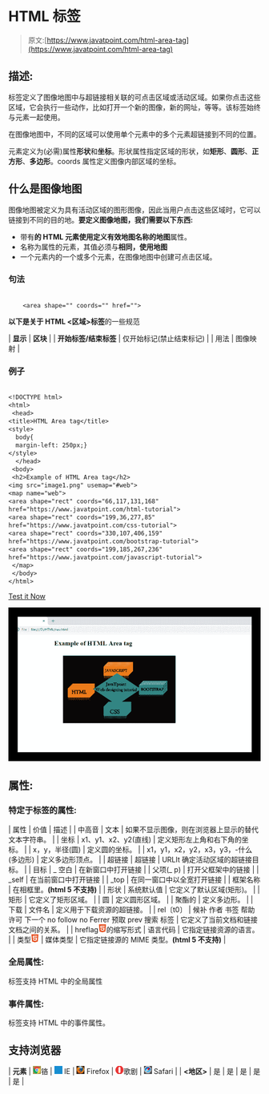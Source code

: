 # HTML 标签

> 原文:[https://www.javatpoint.com/html-area-tag](https://www.javatpoint.com/html-area-tag)

## 描述:

标签定义了图像地图中与超链接相关联的可点击区域或活动区域。如果你点击这些区域，它会执行一些动作，比如打开一个新的图像，新的网址，等等。该标签始终与<map>元素一起使用。</map>

在图像地图中，不同的区域可以使用单个<map>元素中的多个元素超链接到不同的位置。</map>

元素定义为(必需)属性**形状**和**坐标**。形状属性指定区域的形状，如**矩形**、**圆形**、**正方形**、**多边形**。coords 属性定义图像内部区域的坐标。

## 什么是图像地图

图像地图被定义为具有活动区域的图形图像，因此当用户点击这些区域时，它可以链接到不同的目的地。**要定义图像地图，我们需要以下东西:**

*   带有**的 HTML 元素使用定义有效地图名称的地图**属性。
*   名称为属性的<map>元素，其值必须与**相同，使用地图**</map>
*   一个<map>元素内的一个或多个元素，在图像地图中创建可点击区域。</map>

### 句法

```

    <area shape="" coords="" href="">

```

**以下是关于 HTML <区域>标签**的一些规范

| **显示** | **区块** |
| **开始标签/结束标签** | 仅开始标记(禁止结束标记) |
| 用法 | 图像映射 |

### 例子

```

<!DOCTYPE html>
<html>
 <head>
<title>HTML Area tag</title>
<style>
  body{
  margin-left: 250px;}
</style>
  </head>
 <body>
 <h2>Example of HTML Area tag</h2>
<img src="image1.png" usemap="#web">
<map name="web">
<area shape="rect" coords="66,117,131,168" href="https://www.javatpoint.com/html-tutorial">
<area shape="rect" coords="199,36,277,85" href="https://www.javatpoint.com/css-tutorial">
<area shape="rect" coords="330,107,406,159" href="https://www.javatpoint.com/bootstrap-tutorial">
<area shape="rect" coords="199,185,267,236" href="https://www.javatpoint.com/javascript-tutorial">
 </map>
 </body>
</html>

```

[Test it Now](https://www.javatpoint.com/oprweb/test.jsp?filename=htmlareatag)

![HTML area tag](img/5233cffdfc53f5d6213e64cee74f1ba6.png)

## 属性:

### 特定于标签的属性:

| 属性 | 价值 | 描述 |
| 中高音 | 文本 | 如果不显示图像，则在浏览器上显示的替代文本字符串。 |
| 坐标 | x1、y1、x2、y2(直线) | 定义矩形左上角和右下角的坐标。 |
| x，y，半径(圆) | 定义圆的坐标。 |
| x1，y1，x2，y2，x3，y3，-什么(多边形) | 定义多边形顶点。 |
| 超链接 | 超链接 | URLIt 确定活动区域的超链接目标。 |
| 目标 | _ 空白 | 在新窗口中打开链接 |
| 父项(_ p) | 打开父框架中的链接 |
| _self | 在当前窗口中打开链接 |
| _top | 在同一窗口中以全宽打开链接 |
| 框架名称 | 在相框里。**(html 5 不支持)** |
| 形状 | 系统默认值 | 它定义了默认区域(矩形)。 |
| 矩形 | 它定义了矩形区域。 |
| 圆 | 定义圆形区域。 |
| 聚酯的 | 定义多边形。 |
| 下载 | 文件名 | 定义用于下载资源的超链接。 |
| rel〔t0〕 | 候补
作者
书签
帮助
许可
下一个
no follow
no Ferrer
预取
prev
搜索
标签 | 它定义了当前文档和链接文档之间的关系。 |
| hreflag![HTML Tags List](img/0eb4526ba8c721b914998df152a6f4aa.png)的缩写形式 | 语言代码 | 它指定链接资源的语言。 |
| 类型![HTML Tags List](img/0eb4526ba8c721b914998df152a6f4aa.png) | 媒体类型 | 它指定链接源的 MIME 类型。**(html 5 不支持)** |

### 全局属性:

标签支持 HTML 中的全局属性

### 事件属性:

标签支持 HTML 中的事件属性。

## 支持浏览器

| **元素** | ![chrome browser](img/4fbdc93dc2016c5049ed108e7318df19.png)铬 | ![ie browser](img/83dd23df1fe8373fd5bf054b2c1dd88b.png) IE | ![firefox browser](img/4f001fff393888a8a807ed29b28145d1.png) Firefox | ![opera browser](img/6cad4a592cc69a052056a0577b4aac65.png)歌剧 | ![safari browser](img/a0f6a9711a92203c5dc5c127fe9c9fca.png) Safari |
| **<地区>** | 是 | 是 | 是 | 是 | 是 |